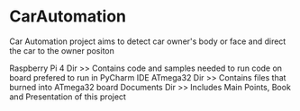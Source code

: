 # CarAutomation
Car Automation project aims to detect car owner's body or face and direct the car to the owner positon

Raspberry Pi 4 Dir >> Contains code and samples needed to run code on board prefered to run in PyCharm IDE
ATmega32 Dir >> Contains files that burned into ATmega32 board
Documents Dir >> Includes Main Points, Book and Presentation of this project

